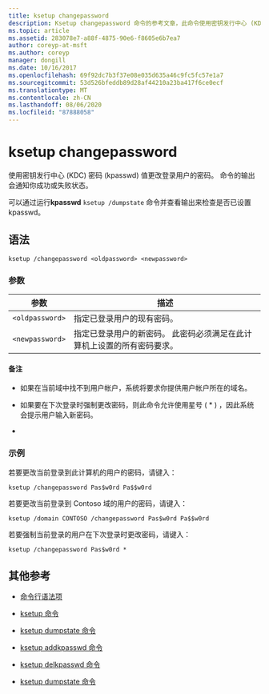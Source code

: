 ```yaml
---
title: ksetup changepassword
description: Ksetup changepassword 命令的参考文章，此命令使用密钥发行中心 (KDC) password (kpasswd) 值来更改登录用户的密码。
ms.topic: article
ms.assetid: 283078e7-a88f-4875-90e6-f8605e6b7ea7
author: coreyp-at-msft
ms.author: coreyp
manager: dongill
ms.date: 10/16/2017
ms.openlocfilehash: 69f92dc7b3f37e08e035d635a46c9fc5fc57e1a7
ms.sourcegitcommit: 53d526bfeddb89d28af44210a23ba417f6ce0ecf
ms.translationtype: MT
ms.contentlocale: zh-CN
ms.lasthandoff: 08/06/2020
ms.locfileid: "87888058"
---
```

# <a name="ksetup-changepassword"></a>ksetup changepassword

使用密钥发行中心 (KDC) 密码 (kpasswd) 值更改登录用户的密码。 命令的输出会通知你成功或失败状态。

可以通过运行**kpasswd** `ksetup /dumpstate` 命令并查看输出来检查是否已设置 kpasswd。


## <a name="syntax"></a>语法

```
ksetup /changepassword <oldpassword> <newpassword>
```

### <a name="parameters"></a>参数

| 参数 | 描述 |
| --------- | ----------- |
| `<oldpassword>` | 指定已登录用户的现有密码。 |
| `<newpassword>` | 指定已登录用户的新密码。 此密码必须满足在此计算机上设置的所有密码要求。 |

#### <a name="remarks"></a>备注

- 如果在当前域中找不到用户帐户，系统将要求你提供用户帐户所在的域名。

- 如果要在下次登录时强制更改密码，则此命令允许使用星号 ( * ) ，因此系统会提示用户输入新密码。

-

### <a name="examples"></a>示例

若要更改当前登录到此计算机的用户的密码，请键入：

```
ksetup /changepassword Pas$w0rd Pa$$w0rd
```

若要更改当前登录到 Contoso 域的用户的密码，请键入：

```
ksetup /domain CONTOSO /changepassword Pas$w0rd Pa$$w0rd
```

若要强制当前登录的用户在下次登录时更改密码，请键入：

```
ksetup /changepassword Pas$w0rd *
```

## <a name="additional-references"></a>其他参考

- [命令行语法项](command-line-syntax-key.md)

- [ksetup 命令](ksetup.md)

- [ksetup dumpstate 命令](ksetup-dumpstate.md)

- [ksetup addkpasswd 命令](ksetup-addkpasswd.md)

- [ksetup delkpasswd 命令](ksetup-delkpasswd.md)

- [ksetup dumpstate 命令](ksetup-dumpstate.md)
